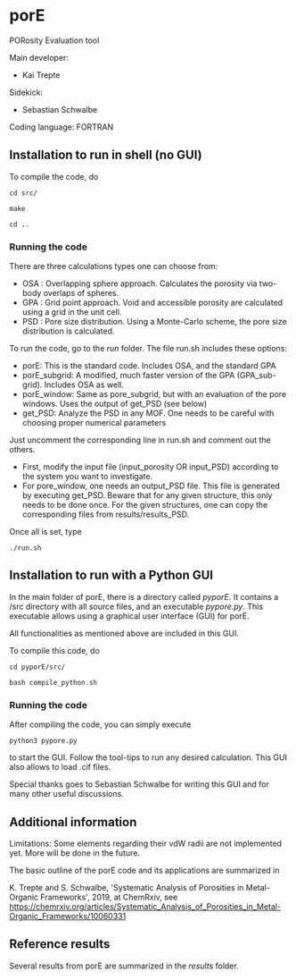 # porE
PORosity Evaluation tool  

Main developer: 

* Kai Trepte 

Sidekick:  

* Sebastian Schwalbe 

Coding language: FORTRAN   

## Installation to run in shell (no GUI)
To compile the code, do

	cd src/

	make

	cd ..

### Running the code
There are three calculations types one can choose from:

* OSA : Overlapping sphere approach. Calculates the porosity via two-body overlaps of spheres.
* GPA : Grid point approach. Void and accessible porosity are calculated using a grid in the unit cell.
* PSD : Pore size distribution. Using a Monte-Carlo scheme, the pore size distribution is calculated.

To run the code, go to the *run* folder. The file run.sh includes these options:

* porE: This is the standard code. Includes OSA, and the standard GPA
* porE_subgrid: A modified, much faster version of the GPA (GPA_sub-grid). Includes OSA as well.
* porE_window:  Same as pore_subgrid, but with an evaluation of the pore windows. Uses the output of get_PSD (see below)
* get_PSD: Analyze the PSD in any MOF. One needs to be careful with choosing proper numerical parameters

Just uncomment the corresponding line in run.sh and comment out the others.

* First, modify the input file (input_porosity OR input_PSD) according to the system you want to investigate. 
* For pore_window, one needs an output_PSD file. This file is generated by executing get_PSD. 
Beware that for any given structure, this only needs to be done once. For the given structures, one can copy the corresponding files from results/results_PSD.

Once all is set, type
```should work with all shells
./run.sh
```

## Installation to run with a Python GUI
In the main folder of porE, there is a directory called *pyporE*. It contains a /src directory with all source files, 
and an executable *pypore.py*. This executable allows using a graphical user interface (GUI) for porE. 

All functionalities as mentioned above are included in this GUI.

To compile this code, do

	cd pyporE/src/

	bash compile_python.sh


### Running the code
After compiling the code, you can simply execute

	python3 pypore.py

to start the GUI. Follow the tool-tips to run any desired calculation. This GUI also allows to load .cif files.

Special thanks goes to Sebastian Schwalbe for writing this GUI and for many other useful discussions.


## Additional information
Limitations: Some elements regarding their vdW radii are not implemented yet. 
More will be done in the future.

The basic outline of the porE code and its applications are summarized in 

K. Trepte and S. Schwalbe, 'Systematic Analysis of Porosities in Metal-Organic Frameworks', 2019, at ChemRxiv, see 
https://chemrxiv.org/articles/Systematic_Analysis_of_Porosities_in_Metal-Organic_Frameworks/10060331


## Reference results
Several results from porE are summarized in the *results* folder.
